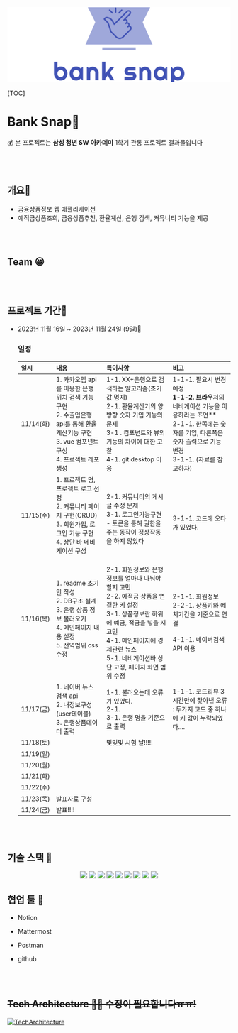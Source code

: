

<body>
<img src="header_photo.png" alt="배너 그림" />
</body>



[TOC]






# Bank Snap🏦

💰 본 프로젝트는 **삼성 청년 SW 아카데미** 1학기 관통 프로젝트 결과물입니다

<br><br>



## **개요🌱**

- 금융상품정보 웹 애플리케이션
- 예적금상품조회, 금융상품추천, 환율계산, 은행 검색, 커뮤니티 기능을 제공

<br><br>

## Team 😀



<br><br>

## 프로젝트 기간💞️



- 2023년 11월 16일 ~ 2023년 11월 24일 (9일)👋

  

  ### 일정

  | 일시      | 내용                                                         | 특이사항                                                     | 비고                                                         |
  | :-------- | ------------------------------------------------------------ | :----------------------------------------------------------- | :----------------------------------------------------------- |
  | 11/14(화) | 1. 카카오맵 api를 이용한 은행 위치 검색 기능 구현<br />2. 수출입은행 api를 통해 환율계산기능 구현<br />3. vue 컴포넌트 구성 <br />4. 프로젝트 레포 생성 | 1-1. XX+은행으로 검색하는 알고리즘(초기값 명지) <br />2-1. 환율계산기의 양방향 숫자 기입 기능의 문제<br />3-1 . 컴포넌트와 뷰의 기능의 차이에 대한 고찰<br />4-1. git desktop 이용 | 1-1-1. 필요시 변경예정<br />**1-1-2. 브라우**저의 네비게이션 기능을 이용하라는 조언**<br />2-1-1. 한쪽에는 숫자를 기입, 다른쪽은 숫자 출력으로 기능 변경<br />3-1-1. (자료를 참고하자) |
  | 11/15(수) | 1. 프로젝트 명, 프로젝트 로고 선정<br />2. 커뮤니티 페이지 구현(CRUD)<br />3. 회원가입, 로그인 기능 구현<br />4. 상단 바 네비게이션 구성 | <br />2-1. 커뮤니티의 게시글 수정 문제<br />3-1. 로그인기능구현 - 토큰을 통해 권한을 주는 동작이 정상작동을 하지 않았다<br /> | <br /><br />3-1-1. 코드에 오타가 있었다.                     |
  | 11/16(목) | 1. readme 초기안 작성<br />2. DB구조 설계<br />3. 은행 상품 정보 불러오기<br />4. 메인페이지 내용 설정<br />5. 전역범위 css 수정 | <br />2-1. 회원정보와 은행정보를 얼마나 나눠야할지 고민<br />2-2. 예적금 상품을 연결한 키 설정<br />3-1. 상품정보란 하위에 예금, 적금을 넣을 지 고민<br />4-1. 메인페이지에 경제관련 뉴스<br />5-1. 네비게이션바 상단 고정, 페이지 화면 범위 수정 | <br />2-1-1. 회원정보<br />2-2-1. 상품키와 예치기간을 기준으로 연결<br /><br />4-1-1. 네이버검색 API 이용 |
  | 11/17(금) | 1. 네이버 뉴스 검색 api<br />2. 내정보구성(user테이블)<br />3. 은행상품데이터 출력 | 1-1. 불러오는데 오류가 있었다.<br />2-1. <br />3-1. 은행 명을 기준으로 출력 | 1-1-1. 코드리뷰 3시간만에 찾아낸 오류 : 두가지 코드 중 하나에 키 값이 누락되었다....<br /> |
  | 11/18(토) |                                                              | 빛빛빛 시험 날!!!!!                                          |                                                              |
  | 11/19(일) |                                                              |                                                              |                                                              |
  | 11/20(월) |                                                              |                                                              |                                                              |
  | 11/21(화) |                                                              |                                                              |                                                              |
  | 11/22(수) |                                                              |                                                              |                                                              |
  | 11/23(목) | 발표자료 구성                                                |                                                              |                                                              |
  | 11/24(금) | 발표!!!!                                                     |                                                              |                                                              |

  
  
  <br><br>



## 기술 스택 👀

<p align="center">
  <img src="https://img.shields.io/badge/API-Kakao_Map-yellow?style=flat&logo=kakao&logoColor=white"> 
  <img src="https://img.shields.io/badge/API-한국수출입은행-darkblue?style=flat">
  <img src="https://img.shields.io/badge/API-금융감독원-skyblue?style=flat">
  <img src="https://img.shields.io/badge/API-NAVER-lightgreen?style=flat&logo=naver">
  <img src="https://img.shields.io/badge/Library-Bootstrap5-purple?style=flat&logo=bootstrap&logoColor=white">
  <img src="https://img.shields.io/badge/Language-Python-007396?style=flat&logo=python&logoColor=white"> 
  <img src="https://img.shields.io/badge/Language-JavaScript-F7DF1E?style=flat&logo=javascript&logoColor=white"> 
  <img src="https://img.shields.io/badge/Database-Sqlite-darkgreen?style=flat&logo=sqlite&logoColor=white"> 
  <img src="https://img.shields.io/badge/Framework-Vue-D22128?style=flat&logo=vue.js&logoColor=white"> 
</p>





## 협업 툴 👊

- Notion

- Mattermost

- Postman

- github

  <br><br>

## ~~Tech Architecture 👨‍💻 수정이 필요합니다ㅠㅠ!~~ 

[![TechArchitecture](https://user-images.githubusercontent.com/53832553/154430527-09bd19d6-993f-4dc0-ae4f-5a5e77220055.png)](https://user-images.githubusercontent.com/53832553/154430527-09bd19d6-993f-4dc0-ae4f-5a5e77220055.png)

<br><br>
